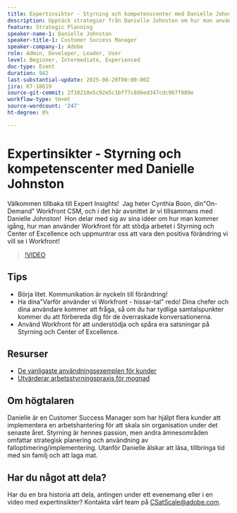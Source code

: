 ```yaml
---
title: Expertinsikter - Styrning och kompetenscenter med Danielle Johnston
description: Upptäck strategier från Danielle Johnston om hur man använder Workfront för att bygga upp styrning och spetskompetenscentrum som driver acceptans och positiv förändring.
feature: Strategic Planning
speaker-name-1: Danielle Johnston
speaker-title-1: Customer Success Manager
speaker-company-1: Adobe
role: Admin, Developer, Leader, User
level: Beginner, Intermediate, Experienced
doc-type: Event
duration: 942
last-substantial-update: 2025-08-20T00:00:00Z
jira: KT-18619
source-git-commit: 2f10210e5c92e5c1bf77c886ed347cdc967f089e
workflow-type: tm+mt
source-wordcount: '247'
ht-degree: 0%

---
```



# Expertinsikter - Styrning och kompetenscenter med Danielle Johnston

Välkommen tillbaka till Expert Insights!  Jag heter Cynthia Boon, din&quot;On-Demand&quot; Workfront CSM, och i det här avsnittet är vi tillsammans med Danielle Johnston!  Hon delar med sig av sina idéer om hur man kommer igång, hur man använder Workfront för att stödja arbetet i Styrning och Center of Excellence och uppmuntrar oss att vara den positiva förändring vi vill se i Workfront! 

>[!VIDEO](https://video.tv.adobe.com/v/3470009/?learn=on&enablevpops&captions=swe)

## Tips

* Börja litet. Kommunikation är nyckeln till förändring! 
* Ha dina&quot;Varför använder vi Workfront - hissar-tal&quot; redo! Dina chefer och dina användare kommer att fråga, så om du har tydliga samtalspunkter kommer du att förbereda dig för de överraskade konversationerna. 
* Använd Workfront för att understödja och spåra era satsningar på Styrning och Center of Excellence. 

## Resurser

* [De vanligaste användningsexemplen för kunder](https://cdn.experience.workfront.com/Training/Guides/Customer+Success+at+Scale/Top+Customer+Use+Cases.png) 
* [Utvärderar arbetsstyrningspraxis för mognad](https://cdn.experience.workfront.com/Training/Guides/Customer+Success+at+Scale/Assessing+the+Maturity+of+Work+Management+Practices.png) 

## Om högtalaren

Danielle är en Customer Success Manager som har hjälpt flera kunder att implementera en arbetshantering för att skala sin organisation under det senaste året. Styrning är hennes passion, men andra ämnesområden omfattar strategisk planering och användning av falloptimering/implementering. Utanför Danielle älskar att läsa, tillbringa tid med sin familj och att laga mat. 

## Har du något att dela?

Har du en bra historia att dela, antingen under ett evenemang eller i en video med expertinsikter? Kontakta vårt team på [CSatScale@adobe.com](mailto:CSatScale@adobe.com).

